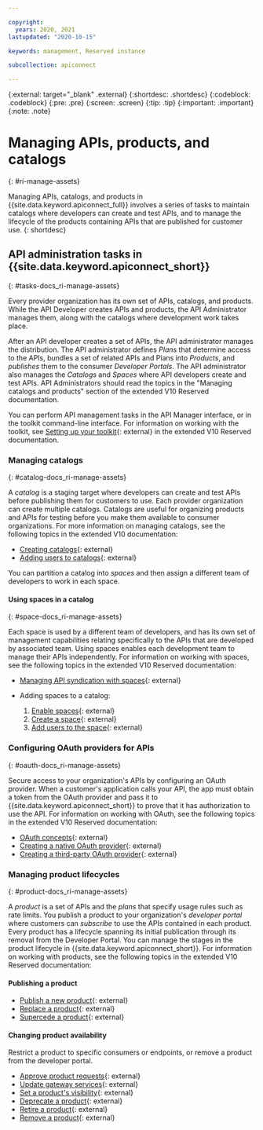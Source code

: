 ```yaml
---

copyright:
  years: 2020, 2021
lastupdated: "2020-10-15"

keywords: management, Reserved instance

subcollection: apiconnect

---
```


{:external: target="_blank" .external} 
{:shortdesc: .shortdesc}
{:codeblock: .codeblock}
{:pre: .pre}
{:screen: .screen}
{:tip: .tip}
{:important: .important}
{:note: .note}

# Managing APIs, products, and catalogs
{: #ri-manage-assets}

Managing APIs, catalogs, and products in {{site.data.keyword.apiconnect_full}} involves a series of tasks to maintain catalogs where developers can create and test APIs, and to manage the lifecycle of the products containing APIs that are published for customer use.
{: shortdesc}


## API administration tasks in {{site.data.keyword.apiconnect_short}}
{: #tasks-docs_ri-manage-assets}

Every provider organization has its own set of APIs, catalogs, and products. While the API Developer creates APIs and products, the API Administrator manages them, along with the catalogs where development work takes place.
 
After an API developer creates a set of APIs, the API administrator manages the distribution. The API administrator defines _Plans_ that determine access to the APIs, bundles a set of related APIs and Plans into _Products_, and _publishes_ them to the consumer _Developer Portals_. The API administrator also manages the _Catalogs_ and _Spaces_ where API developers create and test APIs. API Administrators should read the topics in the "Managing catalogs and products" section of the extended V10 Reserved documentation.

You can perform API management tasks in the API Manager interface, or in the toolkit command-line interface. For information on working with the toolkit, see [Setting up your toolkit](https://www.ibm.com/support/knowledgecenter/SSMNED_v10cloud/com.ibm.apic.toolkit.doc/ri_toolkit.html){: external} in the extended V10 Reserved documentation.


### Managing catalogs
{: #catalog-docs_ri-manage-assets}

A _catalog_ is a staging target where developers can create and test APIs before publishing them for customers to use. Each provider organization can create multiple catalogs. Catalogs are useful for organizing products and APIs for testing before you make them available to consumer organizations. For more information on managing catalogs, see the following topics in the extended V10 documentation:

- [Creating catalogs](https://www.ibm.com/support/knowledgecenter/SSMNED_v10cloud/com.ibm.apic.apionprem.doc/create_env.html){: external}
- [Adding users to catalogs](https://www.ibm.com/support/knowledgecenter/SSMNED_v10cloud/com.ibm.apic.apionprem.doc/tapic_catalog_members_manage.html){: external}

You can partition a catalog into _spaces_ and then assign a different team of developers to work in each space.

#### Using spaces in a catalog
{: #space-docs_ri-manage-assets}

Each space is used by a different team of developers, and has its own set of management capabilities relating specifically to the APIs that are developed by associated team. Using spaces enables each development team to manage their APIs independently. For information on working with spaces, see the following topics in the extended V10 Reserved documentation:

- [Managing API syndication with spaces](https://www.ibm.com/support/knowledgecenter/SSMNED_v10cloud/com.ibm.apic.apionprem.doc/tapic_syndication_spaces_configure.html){: external}

- Adding spaces to a catalog: 
   1. [Enable spaces](https://www.ibm.com/support/knowledgecenter/SSMNED_v10cloud/com.ibm.apic.apionprem.doc/tapic_syndication_spaces_enable.html){: external}
   2. [Create a space](https://www.ibm.com/support/knowledgecenter/SSMNED_v10cloud/com.ibm.apic.apionprem.doc/tapic_syndication_spaces_manage.html){: external}
   3. [Add users to the space](https://www.ibm.com/support/knowledgecenter/SSMNED_v10cloud/com.ibm.apic.apionprem.doc/tapic_syndication_spaces_members_manage.html){: external}


### Configuring OAuth providers for APIs
{: #oauth-docs_ri-manage-assets}

Secure access to your organization's APIs by configuring an OAuth provider. When a customer's application calls your API, the app must obtain a token from the OAuth provider and pass it to {{site.data.keyword.apiconnect_short}} to prove that it has authorization to use the API. For information on working with OAuth, see the following topics in the extended V10 Reserved documentation:

- [OAuth concepts](https://www.ibm.com/support/knowledgecenter/SSMNED_v10cloud/com.ibm.apic.apionprem.doc/con_apionprem_authentication.html){: external}
- [Creating a native OAuth provider](https://www.ibm.com/support/knowledgecenter/SSMNED_v10cloud/com.ibm.apic.apionprem.doc/oauth_native_apim.html){: external}
- [Creating a third-party OAuth provider](https://www.ibm.com/support/knowledgecenter/SSMNED_v10cloud/com.ibm.apic.apionprem.doc/oauth_thirdparty_apim.html){: external}


### Managing product lifecycles
{: #product-docs_ri-manage-assets}

A _product_ is a set of APIs and the _plans_ that specify usage rules such as rate limits. You publish a product to your organization's _developer portal_ where customers can _subscribe_ to use the APIs contained in each product. Every product has a lifecycle spanning its initial publication through its removal from the Developer Portal. You can manage the stages in the product lifecycle in {{site.data.keyword.apiconnect_short}}. For information on working with products, see the following topics in the extended V10 Reserved documentation:

#### Publishing a product

- [Publish a new product](https://www.ibm.com/support/knowledgecenter/SSMNED_v10cloud/com.ibm.apic.apionprem.doc/task_publishing_a_product.html){: external}
- [Replace a product](https://www.ibm.com/support/knowledgecenter/SSMNED_v10cloud/com.ibm.apic.apionprem.doc/task_replacing_a_product.html){: external}
- [Supercede a product](https://www.ibm.com/support/knowledgecenter/SSMNED_v10cloud/com.ibm.apic.apionprem.doc/task_superseding_a_product.html){: external}
             
#### Changing product availability

Restrict a product to specific consumers or endpoints, or remove a product from the developer portal.

- [Approve product requests](https://www.ibm.com/support/knowledgecenter/SSMNED_v10cloud/com.ibm.apic.apionprem.doc/task_accessrequests_product.html){: external}
- [Update gateway services](https://www.ibm.com/support/knowledgecenter/SSMNED_v10cloud/com.ibm.apic.apionprem.doc/tapic_product_update_gw.html){: external}
- [Set a product's visibility](https://www.ibm.com/support/knowledgecenter/SSMNED_v10cloud/com.ibm.apic.apionprem.doc/task_change_product_availability.html){: external}
- [Deprecate a product](https://www.ibm.com/support/knowledgecenter/SSMNED_v10cloud/com.ibm.apic.apionprem.doc/task_deprecate_product.html){: external}
- [Retire a product](https://www.ibm.com/support/knowledgecenter/SSMNED_v10cloud/com.ibm.apic.apionprem.doc/task_retire_product.html){: external}
- [Remove a product](https://www.ibm.com/support/knowledgecenter/SSMNED_v10cloud/com.ibm.apic.apionprem.doc/task_unpublish_product.html){: external}

